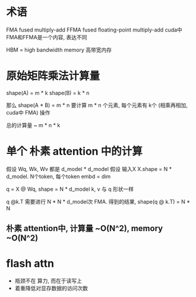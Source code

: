 # 术语
FMA fused multiply-add
FFMA fused floating-point multiply-add
cuda中 FMA和FFMA是一个内容, 表达不同

HBM = high bandwidth memory 高带宽内存

# 原始矩阵乘法计算量
shape(A) = m * k
shape(B) = k * n

那么 shape(A * B) = m * n
要计算 m * n 个元素, 每个元素有 k个 (相乘再相加, cuda中 FMA) 操作

总的计算量 ~ m * n * k

# 单个 朴素 attention 中的计算
假设 Wq, Wk, Wv 都是 d_model * d_model
假设 输入X X.shape = N * d_model. N个token, 每个token embd = dim


q = X @ Wq, shape = N * d_model
k, v 与 q 形状一样

q @k.T 需要进行  N * N * d_model次 FMA.
得到的结果, shape(q @ k.T) = N * N

## 朴素 attention中, 计算量 ~O(N^2), memory ~O(N^2)


# flash attn
- 瓶颈不在 算力, 而在于读写上
- 着重降低对显存数据的访问次数
